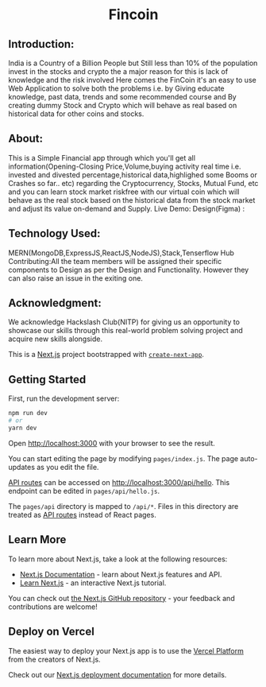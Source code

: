 # <p align = "center"> Fincoin </p>
                        
## Introduction:
India is a Country of a Billion People but Still less than 10% of the population invest in the stocks and crypto the a major reason for this is lack of knowledge and the risk involved
Here comes the FinCoin it's an easy to use Web Application 
to solve both the problems i.e. by Giving educate knowledge, past
data, trends and some recommended course and By creating 
dummy Stock and Crypto which will behave as real based on historical
data for other coins and stocks.

## About: 
This is a Simple Financial app through which you'll get
                all information(Opening-Closing Price,Volume,buying activity real time
                i.e. invested and divested percentage,historical data,highlighed some 
                Booms or Crashes so far.. etc) regarding the Cryptocurrency, Stocks, Mutual Fund, etc
                and you can learn stock market riskfree with our virtual coin 
                which will behave as the real stock based on the historical data from 
                the stock market and adjust its value on-demand and Supply.
		Live Demo: 
		Design(Figma) : 
## Technology Used:
MERN(MongoDB,ExpressJS,ReactJS,NodeJS),Stack,Tenserflow Hub
   Contributing:All the team members will be assigned their specific components to 
                Design as per the Design and Functionality. However they 
                can also raise an issue in the exiting one.

## Acknowledgment:
We acknowledge Hackslash Club(NITP) for giving us an opportunity 
                to showcase our skills through this real-world problem solving 
                project and acquire new skills alongside.




This is a [Next.js](https://nextjs.org/) project bootstrapped with [`create-next-app`](https://github.com/vercel/next.js/tree/canary/packages/create-next-app).

## Getting Started

First, run the development server:

```bash
npm run dev
# or
yarn dev
```

Open [http://localhost:3000](http://localhost:3000) with your browser to see the result.

You can start editing the page by modifying `pages/index.js`. The page auto-updates as you edit the file.

[API routes](https://nextjs.org/docs/api-routes/introduction) can be accessed on [http://localhost:3000/api/hello](http://localhost:3000/api/hello). This endpoint can be edited in `pages/api/hello.js`.

The `pages/api` directory is mapped to `/api/*`. Files in this directory are treated as [API routes](https://nextjs.org/docs/api-routes/introduction) instead of React pages.

## Learn More

To learn more about Next.js, take a look at the following resources:

- [Next.js Documentation](https://nextjs.org/docs) - learn about Next.js features and API.
- [Learn Next.js](https://nextjs.org/learn) - an interactive Next.js tutorial.

You can check out [the Next.js GitHub repository](https://github.com/vercel/next.js/) - your feedback and contributions are welcome!

## Deploy on Vercel

The easiest way to deploy your Next.js app is to use the [Vercel Platform](https://vercel.com/new?utm_medium=default-template&filter=next.js&utm_source=create-next-app&utm_campaign=create-next-app-readme) from the creators of Next.js.

Check out our [Next.js deployment documentation](https://nextjs.org/docs/deployment) for more details.
